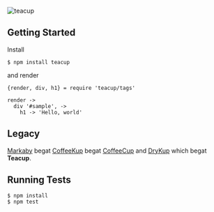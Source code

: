 ![teacup](https://raw.github.com/goodeggs/teacup/master/docs/teacup.jpg)

## Getting Started
Install

    $ npm install teacup

and render

    {render, div, h1} = require 'teacup/tags'
    
    render ->
      div '#sample', ->
        h1 -> 'Hello, world'

## Legacy
  [Markaby](/markaby/markaby) begat [CoffeeKup](/mauricemach/coffeekup) begat [CoffeeCup](/gradus/coffeecup) and [DryKup](/mark-hahn/drykup) which begat **Teacup**.

## Running Tests

    $ npm install
    $ npm test
